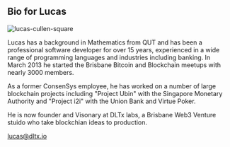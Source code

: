 ## Bio for Lucas

![lucas-cullen-square]([https://github.com/dltxio/dltxio.github.io/blob/master/images/The-Mesh/Lucas-Cullen.jpg])

Lucas has a background in Mathematics from QUT and has been a professional software developer for over 15 years, experienced in a wide range of programming languages and industries including banking. In March 2013 he started the Brisbane Bitcoin and Blockchain meetups with nearly 3000 members. 

As a former ConsenSys employee, he has worked on a number of large blockchain projects including "Project Ubin" with the Singapore Monetary Authority and "Project i2i" with the Union Bank and Virtue Poker.

He is now founder and Visonary at DLTx labs, a Brisbane Web3 Venture stuido who take blockchian ideas to production.

lucas@dltx.io
